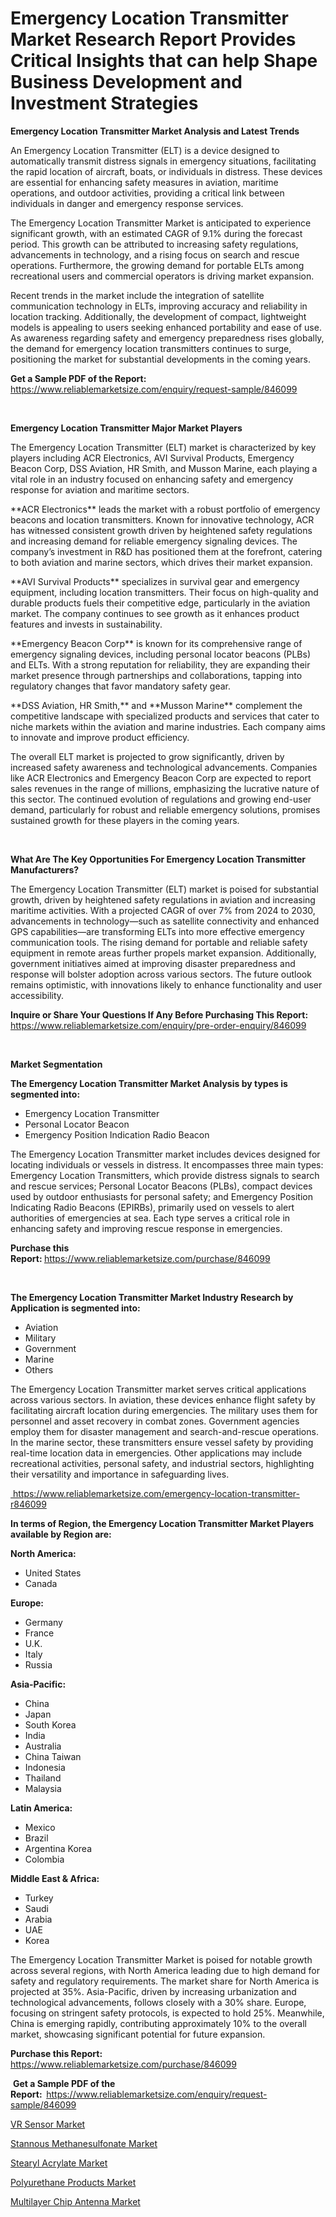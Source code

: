 <p><h1>Emergency Location Transmitter Market Research Report Provides Critical Insights that can help Shape Business Development and Investment Strategies</h1></p><p><strong>Emergency Location Transmitter Market Analysis and Latest Trends</strong></p>
<p><p>An Emergency Location Transmitter (ELT) is a device designed to automatically transmit distress signals in emergency situations, facilitating the rapid location of aircraft, boats, or individuals in distress. These devices are essential for enhancing safety measures in aviation, maritime operations, and outdoor activities, providing a critical link between individuals in danger and emergency response services.</p><p>The Emergency Location Transmitter Market is anticipated to experience significant growth, with an estimated CAGR of 9.1% during the forecast period. This growth can be attributed to increasing safety regulations, advancements in technology, and a rising focus on search and rescue operations. Furthermore, the growing demand for portable ELTs among recreational users and commercial operators is driving market expansion. </p><p>Recent trends in the market include the integration of satellite communication technology in ELTs, improving accuracy and reliability in location tracking. Additionally, the development of compact, lightweight models is appealing to users seeking enhanced portability and ease of use. As awareness regarding safety and emergency preparedness rises globally, the demand for emergency location transmitters continues to surge, positioning the market for substantial developments in the coming years.</p></p>
<p><strong>Get a Sample PDF of the Report:&nbsp;</strong> <a href="https://www.reliablemarketsize.com/enquiry/request-sample/846099?utm_campaign=2034&utm_medium=2&utm_source=Github&utm_content=ia&utm_term=11022025&utm_id=emergency-location-transmitter">https://www.reliablemarketsize.com/enquiry/request-sample/846099</a></p>
<p>&nbsp;</p>
<p><strong>Emergency Location Transmitter Major Market Players</strong></p>
<p><p>The Emergency Location Transmitter (ELT) market is characterized by key players including ACR Electronics, AVI Survival Products, Emergency Beacon Corp, DSS Aviation, HR Smith, and Musson Marine, each playing a vital role in an industry focused on enhancing safety and emergency response for aviation and maritime sectors.</p><p>**ACR Electronics** leads the market with a robust portfolio of emergency beacons and location transmitters. Known for innovative technology, ACR has witnessed consistent growth driven by heightened safety regulations and increasing demand for reliable emergency signaling devices. The company’s investment in R&D has positioned them at the forefront, catering to both aviation and marine sectors, which drives their market expansion.</p><p>**AVI Survival Products** specializes in survival gear and emergency equipment, including location transmitters. Their focus on high-quality and durable products fuels their competitive edge, particularly in the aviation market. The company continues to see growth as it enhances product features and invests in sustainability.</p><p>**Emergency Beacon Corp** is known for its comprehensive range of emergency signaling devices, including personal locator beacons (PLBs) and ELTs. With a strong reputation for reliability, they are expanding their market presence through partnerships and collaborations, tapping into regulatory changes that favor mandatory safety gear.</p><p>**DSS Aviation, HR Smith,** and **Musson Marine** complement the competitive landscape with specialized products and services that cater to niche markets within the aviation and marine industries. Each company aims to innovate and improve product efficiency.</p><p>The overall ELT market is projected to grow significantly, driven by increased safety awareness and technological advancements. Companies like ACR Electronics and Emergency Beacon Corp are expected to report sales revenues in the range of millions, emphasizing the lucrative nature of this sector. The continued evolution of regulations and growing end-user demand, particularly for robust and reliable emergency solutions, promises sustained growth for these players in the coming years.</p></p>
<p>&nbsp;</p>
<p><strong>What Are The Key Opportunities For Emergency Location Transmitter Manufacturers?</strong></p>
<p><p>The Emergency Location Transmitter (ELT) market is poised for substantial growth, driven by heightened safety regulations in aviation and increasing maritime activities. With a projected CAGR of over 7% from 2024 to 2030, advancements in technology—such as satellite connectivity and enhanced GPS capabilities—are transforming ELTs into more effective emergency communication tools. The rising demand for portable and reliable safety equipment in remote areas further propels market expansion. Additionally, government initiatives aimed at improving disaster preparedness and response will bolster adoption across various sectors. The future outlook remains optimistic, with innovations likely to enhance functionality and user accessibility.</p></p>
<p><strong>Inquire or Share Your Questions If Any Before Purchasing This Report:</strong> <a href="https://www.reliablemarketsize.com/enquiry/pre-order-enquiry/846099?utm_campaign=2034&utm_medium=2&utm_source=Github&utm_content=ia&utm_term=11022025&utm_id=emergency-location-transmitter">https://www.reliablemarketsize.com/enquiry/pre-order-enquiry/846099</a></p>
<p>&nbsp;</p>
<p><strong>Market Segmentation</strong></p>
<p><strong>The Emergency Location Transmitter Market Analysis by types is segmented into:</strong></p>
<p><ul><li>Emergency Location Transmitter</li><li>Personal Locator Beacon</li><li>Emergency Position Indication Radio Beacon</li></ul></p>
<p><p>The Emergency Location Transmitter market includes devices designed for locating individuals or vessels in distress. It encompasses three main types: Emergency Location Transmitters, which provide distress signals to search and rescue services; Personal Locator Beacons (PLBs), compact devices used by outdoor enthusiasts for personal safety; and Emergency Position Indicating Radio Beacons (EPIRBs), primarily used on vessels to alert authorities of emergencies at sea. Each type serves a critical role in enhancing safety and improving rescue response in emergencies.</p></p>
<p><strong>Purchase this Report:&nbsp;</strong><a href="https://www.reliablemarketsize.com/purchase/846099?utm_campaign=2034&utm_medium=2&utm_source=Github&utm_content=ia&utm_term=11022025&utm_id=emergency-location-transmitter">https://www.reliablemarketsize.com/purchase/846099</a></p>
<p>&nbsp;</p>
<p><strong>The Emergency Location Transmitter Market Industry Research by Application is segmented into:</strong></p>
<p><ul><li>Aviation</li><li>Military</li><li>Government</li><li>Marine</li><li>Others</li></ul></p>
<p><p>The Emergency Location Transmitter market serves critical applications across various sectors. In aviation, these devices enhance flight safety by facilitating aircraft location during emergencies. The military uses them for personnel and asset recovery in combat zones. Government agencies employ them for disaster management and search-and-rescue operations. In the marine sector, these transmitters ensure vessel safety by providing real-time location data in emergencies. Other applications may include recreational activities, personal safety, and industrial sectors, highlighting their versatility and importance in safeguarding lives.</p></p>
<p><a href="https://www.reliablemarketsize.com/emergency-location-transmitter-r846099?utm_campaign=2034&utm_medium=2&utm_source=Github&utm_content=ia&utm_term=11022025&utm_id=emergency-location-transmitter">&nbsp;https://www.reliablemarketsize.com/emergency-location-transmitter-r846099</a></p>
<p><strong>In terms of Region, the Emergency Location Transmitter Market Players available by Region are:</strong></p>
<p>
    <p> <strong> North America: </strong>
        <ul>
            <li>United States</li>
            <li>Canada</li>
        </ul>
        </p> 
    <p> <strong> Europe: </strong>
        <ul>
            <li>Germany</li>
            <li>France</li>
            <li>U.K.</li>
            <li>Italy</li>
            <li>Russia</li>
        </ul>
        </p> 
    <p> <strong> Asia-Pacific: </strong>
        <ul>
            <li>China</li>
            <li>Japan</li>
            <li>South Korea</li>
            <li>India</li>
            <li>Australia</li>
            <li>China Taiwan</li>
            <li>Indonesia</li>
            <li>Thailand</li>
            <li>Malaysia</li>
        </ul>
        </p> 
    <p> <strong> Latin America: </strong>
        <ul>
            <li>Mexico</li>
            <li>Brazil</li>
            <li>Argentina Korea</li>
            <li>Colombia</li>
        </ul>
        </p> 
    <p> <strong> Middle East & Africa: </strong>
        <ul>
            <li>Turkey</li>
            <li>Saudi</li>
            <li>Arabia</li>
            <li>UAE</li>
            <li>Korea</li>
        </ul>
    </p>
    </p>
<p><p>The Emergency Location Transmitter Market is poised for notable growth across several regions, with North America leading due to high demand for safety and regulatory requirements. The market share for North America is projected at 35%. Asia-Pacific, driven by increasing urbanization and technological advancements, follows closely with a 30% share. Europe, focusing on stringent safety protocols, is expected to hold 25%. Meanwhile, China is emerging rapidly, contributing approximately 10% to the overall market, showcasing significant potential for future expansion.</p></p>
<p><strong>Purchase this Report: </strong><a href="https://www.reliablemarketsize.com/purchase/846099?utm_campaign=2034&utm_medium=2&utm_source=Github&utm_content=ia&utm_term=11022025&utm_id=emergency-location-transmitter">https://www.reliablemarketsize.com/purchase/846099</a></p>
<p>&nbsp;<strong>Get a Sample PDF of the Report:&nbsp;&nbsp;</strong><a href="https://www.reliablemarketsize.com/enquiry/request-sample/846099?utm_campaign=2034&utm_medium=2&utm_source=Github&utm_content=ia&utm_term=11022025&utm_id=emergency-location-transmitter">https://www.reliablemarketsize.com/enquiry/request-sample/846099</a></p>
<p><strong></strong></p>
<p><p><a href="https://github.com/chinwonhanie/Market-Research-Report-List-1/blob/main/vr-sensor-market.md?utm_campaign=2034&utm_medium=2&utm_source=Github&utm_content=ia&utm_term=11022025&utm_id=emergency-location-transmitter">VR Sensor Market</a></p><p><a href="https://www.linkedin.com/pulse/stannous-methanesulfonate-market-overview-size-value-predicted-umjef?utm_campaign=2034&utm_medium=2&utm_source=Github&utm_content=ia&utm_term=11022025&utm_id=emergency-location-transmitter">Stannous Methanesulfonate Market</a></p><p><a href="https://www.linkedin.com/pulse/stearyl-acrylate-market-scope-offering-deep-insights-historical-9b1xf?utm_campaign=2034&utm_medium=2&utm_source=Github&utm_content=ia&utm_term=11022025&utm_id=emergency-location-transmitter">Stearyl Acrylate Market</a></p><p><a href="https://www.linkedin.com/pulse/whats-powering-polyurethane-products-market-growth-insights-jxc9f?utm_campaign=2034&utm_medium=2&utm_source=Github&utm_content=ia&utm_term=11022025&utm_id=emergency-location-transmitter">Polyurethane Products Market</a></p><p><a href="https://github.com/liendlmbopda54/Market-Research-Report-List-1/blob/main/multilayer-chip-antenna-market.md?utm_campaign=2034&utm_medium=2&utm_source=Github&utm_content=ia&utm_term=11022025&utm_id=emergency-location-transmitter">Multilayer Chip Antenna Market</a></p></p>